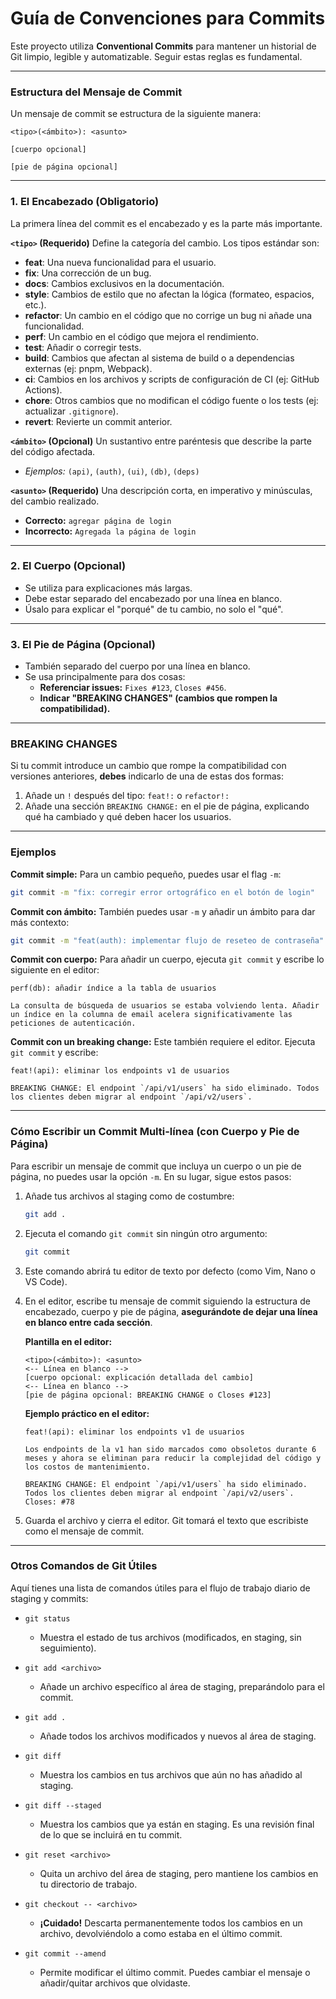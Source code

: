 # Guía de Convenciones para Commits

Este proyecto utiliza **Conventional Commits** para mantener un historial de Git limpio, legible y automatizable. Seguir estas reglas es fundamental.

---

### Estructura del Mensaje de Commit

Un mensaje de commit se estructura de la siguiente manera:

```
<tipo>(<ámbito>): <asunto>

[cuerpo opcional]

[pie de página opcional]
```

---

### 1. El Encabezado (Obligatorio)

La primera línea del commit es el encabezado y es la parte más importante.

**`<tipo>` (Requerido)**
Define la categoría del cambio. Los tipos estándar son:

*   **feat**: Una nueva funcionalidad para el usuario.
*   **fix**: Una corrección de un bug.
*   **docs**: Cambios exclusivos en la documentación.
*   **style**: Cambios de estilo que no afectan la lógica (formateo, espacios, etc.).
*   **refactor**: Un cambio en el código que no corrige un bug ni añade una funcionalidad.
*   **perf**: Un cambio en el código que mejora el rendimiento.
*   **test**: Añadir o corregir tests.
*   **build**: Cambios que afectan al sistema de build o a dependencias externas (ej: pnpm, Webpack).
*   **ci**: Cambios en los archivos y scripts de configuración de CI (ej: GitHub Actions).
*   **chore**: Otros cambios que no modifican el código fuente o los tests (ej: actualizar `.gitignore`).
*   **revert**: Revierte un commit anterior.

**`<ámbito>` (Opcional)**
Un sustantivo entre paréntesis que describe la parte del código afectada.
*   *Ejemplos:* `(api)`, `(auth)`, `(ui)`, `(db)`, `(deps)`

**`<asunto>` (Requerido)**
Una descripción corta, en imperativo y minúsculas, del cambio realizado.
*   **Correcto:** `agregar página de login`
*   **Incorrecto:** `Agregada la página de login`

---

### 2. El Cuerpo (Opcional)

*   Se utiliza para explicaciones más largas.
*   Debe estar separado del encabezado por una línea en blanco.
*   Úsalo para explicar el "porqué" de tu cambio, no solo el "qué".

---

### 3. El Pie de Página (Opcional)

*   También separado del cuerpo por una línea en blanco.
*   Se usa principalmente para dos cosas:
    *   **Referenciar issues:** `Fixes #123`, `Closes #456`.
    *   **Indicar "BREAKING CHANGES" (cambios que rompen la compatibilidad).**

---

### BREAKING CHANGES

Si tu commit introduce un cambio que rompe la compatibilidad con versiones anteriores, **debes** indicarlo de una de estas dos formas:

1.  Añade un `!` después del tipo: `feat!:` o `refactor!:`
2.  Añade una sección `BREAKING CHANGE:` en el pie de página, explicando qué ha cambiado y qué deben hacer los usuarios.

---

### Ejemplos

**Commit simple:**
Para un cambio pequeño, puedes usar el flag `-m`:
```sh
git commit -m "fix: corregir error ortográfico en el botón de login"
```

**Commit con ámbito:**
También puedes usar `-m` y añadir un ámbito para dar más contexto:
```sh
git commit -m "feat(auth): implementar flujo de reseteo de contraseña"
```

**Commit con cuerpo:**
Para añadir un cuerpo, ejecuta `git commit` y escribe lo siguiente en el editor:
```
perf(db): añadir índice a la tabla de usuarios

La consulta de búsqueda de usuarios se estaba volviendo lenta. Añadir un índice en la columna de email acelera significativamente las peticiones de autenticación.
```

**Commit con un breaking change:**
Este también requiere el editor. Ejecuta `git commit` y escribe:
```
feat!(api): eliminar los endpoints v1 de usuarios

BREAKING CHANGE: El endpoint `/api/v1/users` ha sido eliminado. Todos los clientes deben migrar al endpoint `/api/v2/users`.
```

---

### Cómo Escribir un Commit Multi-línea (con Cuerpo y Pie de Página)

Para escribir un mensaje de commit que incluya un cuerpo o un pie de página, no puedes usar la opción `-m`. En su lugar, sigue estos pasos:

1.  Añade tus archivos al staging como de costumbre:
    ```sh
    git add .
    ```

2.  Ejecuta el comando `git commit` sin ningún otro argumento:
    ```sh
    git commit
    ```

3.  Este comando abrirá tu editor de texto por defecto (como Vim, Nano o VS Code).

4.  En el editor, escribe tu mensaje de commit siguiendo la estructura de encabezado, cuerpo y pie de página, **asegurándote de dejar una línea en blanco entre cada sección**.

    **Plantilla en el editor:**
    ```
    <tipo>(<ámbito>): <asunto>
    <-- Línea en blanco -->
    [cuerpo opcional: explicación detallada del cambio]
    <-- Línea en blanco -->
    [pie de página opcional: BREAKING CHANGE o Closes #123]
    ```

    **Ejemplo práctico en el editor:**
    ```
    feat!(api): eliminar los endpoints v1 de usuarios

    Los endpoints de la v1 han sido marcados como obsoletos durante 6 meses y ahora se eliminan para reducir la complejidad del código y los costos de mantenimiento.

    BREAKING CHANGE: El endpoint `/api/v1/users` ha sido eliminado. Todos los clientes deben migrar al endpoint `/api/v2/users`.
    Closes: #78
    ```

5.  Guarda el archivo y cierra el editor. Git tomará el texto que escribiste como el mensaje de commit.

---

### Otros Comandos de Git Útiles

Aquí tienes una lista de comandos útiles para el flujo de trabajo diario de staging y commits:

*   `git status`
    *   Muestra el estado de tus archivos (modificados, en staging, sin seguimiento).

*   `git add <archivo>`
    *   Añade un archivo específico al área de staging, preparándolo para el commit.

*   `git add .`
    *   Añade todos los archivos modificados y nuevos al área de staging.

*   `git diff`
    *   Muestra los cambios en tus archivos que aún no has añadido al staging.

*   `git diff --staged`
    *   Muestra los cambios que ya están en staging. Es una revisión final de lo que se incluirá en tu commit.

*   `git reset <archivo>`
    *   Quita un archivo del área de staging, pero mantiene los cambios en tu directorio de trabajo.

*   `git checkout -- <archivo>`
    *   **¡Cuidado!** Descarta permanentemente todos los cambios en un archivo, devolviéndolo a como estaba en el último commit.

*   `git commit --amend`
    *   Permite modificar el último commit. Puedes cambiar el mensaje o añadir/quitar archivos que olvidaste.

